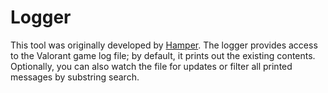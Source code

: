 # Logger

This tool was originally developed by [Hamper](https://github.com/OwOHamper).
The logger provides access to the Valorant game log file; by default, it prints out the existing contents.
Optionally, you can also watch the file for updates or filter all printed messages by substring search.
